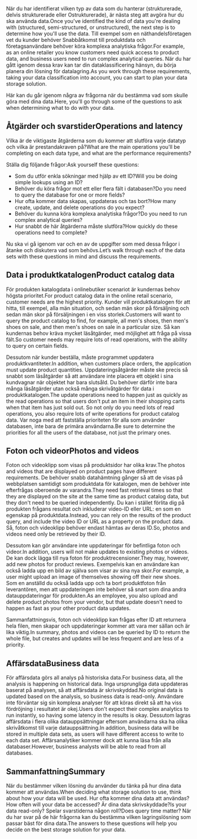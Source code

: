 <span data-ttu-id="2c4ef-101">När du har identifierat vilken typ av data som du hanterar (strukturerade, delvis strukturerade eller Ostrukturerade), är nästa steg att avgöra hur du ska använda data.</span><span class="sxs-lookup"><span data-stu-id="2c4ef-101">Once you've identified the kind of data you're dealing with (structured, semi-structured, or unstructured), the next step is to determine how you'll use the data.</span></span> <span data-ttu-id="2c4ef-102">Till exempel som en näthandelsföretagen vet du kunder behöver Snabbåtkomst till produktdata och företagsanvändare behöver köra komplexa analytiska frågor.</span><span class="sxs-lookup"><span data-stu-id="2c4ef-102">For example, as an online retailer you know customers need quick access to product data, and business users need to run complex analytical queries.</span></span> <span data-ttu-id="2c4ef-103">När du har gått igenom dessa krav kan tar din dataklassificering hänsyn, du börja planera din lösning för datalagring.</span><span class="sxs-lookup"><span data-stu-id="2c4ef-103">As you work through these requirements, taking your data classification into account, you can start to plan your data storage solution.</span></span>

<span data-ttu-id="2c4ef-104">Här kan du går igenom några av frågorna när du bestämma vad som skulle göra med dina data.</span><span class="sxs-lookup"><span data-stu-id="2c4ef-104">Here, you'll go through some of the questions to ask when determining what to do with your data.</span></span>

## <a name="operations-and-latency"></a><span data-ttu-id="2c4ef-105">Åtgärder och svarstider</span><span class="sxs-lookup"><span data-stu-id="2c4ef-105">Operations and latency</span></span>

<span data-ttu-id="2c4ef-106">Vilka är de viktigaste åtgärderna som du kommer att slutföra varje datatyp och vilka är prestandakraven på?</span><span class="sxs-lookup"><span data-stu-id="2c4ef-106">What are the main operations you'll be completing on each data type, and what are the performance requirements?</span></span>

<span data-ttu-id="2c4ef-107">Ställa dig följande frågor:</span><span class="sxs-lookup"><span data-stu-id="2c4ef-107">Ask yourself these questions:</span></span>
* <span data-ttu-id="2c4ef-108">Som du utför enkla sökningar med hjälp av ett ID?</span><span class="sxs-lookup"><span data-stu-id="2c4ef-108">Will you be doing simple lookups using an ID?</span></span> 
* <span data-ttu-id="2c4ef-109">Behöver du köra frågor mot ett eller flera fält i databasen?</span><span class="sxs-lookup"><span data-stu-id="2c4ef-109">Do you need to query the database for one or more fields?</span></span> 
* <span data-ttu-id="2c4ef-110">Hur ofta kommer data skapas, uppdateras och tas bort?</span><span class="sxs-lookup"><span data-stu-id="2c4ef-110">How many create, update, and delete operations do you expect?</span></span> 
* <span data-ttu-id="2c4ef-111">Behöver du kunna köra komplexa analytiska frågor?</span><span class="sxs-lookup"><span data-stu-id="2c4ef-111">Do you need to run complex analytical queries?</span></span> 
* <span data-ttu-id="2c4ef-112">Hur snabbt de här åtgärderna måste slutföra?</span><span class="sxs-lookup"><span data-stu-id="2c4ef-112">How quickly do these operations need to complete?</span></span>

<span data-ttu-id="2c4ef-113">Nu ska vi gå igenom var och en av de uppgifter som med dessa frågor i åtanke och diskutera vad som behövs.</span><span class="sxs-lookup"><span data-stu-id="2c4ef-113">Let’s walk through each of the data sets with these questions in mind and discuss the requirements.</span></span>

## <a name="product-catalog-data"></a><span data-ttu-id="2c4ef-114">Data i produktkatalogen</span><span class="sxs-lookup"><span data-stu-id="2c4ef-114">Product catalog data</span></span>

<span data-ttu-id="2c4ef-115">För produkten katalogdata i onlinebutiker scenariot är kundernas behov högsta prioritet.</span><span class="sxs-lookup"><span data-stu-id="2c4ef-115">For product catalog data in the online retail scenario, customer needs are the highest priority.</span></span> <span data-ttu-id="2c4ef-116">Kunder vill produktkatalogen för att hitta, till exempel, alla män situation, och sedan män skor på försäljning och sedan män skor på försäljningen i en viss storlek.</span><span class="sxs-lookup"><span data-stu-id="2c4ef-116">Customers will want to query the product catalog to find, for example, all men's shoes, then men's shoes on sale, and then men's shoes on sale in a particular size.</span></span> <span data-ttu-id="2c4ef-117">Så kan kundernas behov kräva mycket läsåtgärder, med möjlighet att fråga på vissa fält.</span><span class="sxs-lookup"><span data-stu-id="2c4ef-117">So customer needs may require lots of read operations, with the ability to query on certain fields.</span></span>

<span data-ttu-id="2c4ef-118">Dessutom när kunder beställa, måste programmet uppdatera produktkvantiteter.</span><span class="sxs-lookup"><span data-stu-id="2c4ef-118">In addition, when customers place orders, the application must update product quantities.</span></span> <span data-ttu-id="2c4ef-119">Uppdateringsåtgärder måste ske precis så snabbt som läsåtgärder så att användare inte placera ett objekt i sina kundvagnar när objektet har bara slutsåld. Du behöver därför inte bara många läsåtgärder utan också många skrivåtgärder för data i produktkatalogen.</span><span class="sxs-lookup"><span data-stu-id="2c4ef-119">The update operations need to happen just as quickly as the read operations so that users don't put an item in their shopping carts when that item has just sold out. So not only do you need lots of read operations, you also require lots of write operations for product catalog data.</span></span> <span data-ttu-id="2c4ef-120">Var noga med att fastställa prioriteten för alla som använder databasen, inte bara de primära användarna.</span><span class="sxs-lookup"><span data-stu-id="2c4ef-120">Be sure to determine the priorities for all the users of the database, not just the primary ones.</span></span>

## <a name="photos-and-videos"></a><span data-ttu-id="2c4ef-121">Foton och videor</span><span class="sxs-lookup"><span data-stu-id="2c4ef-121">Photos and videos</span></span>

<span data-ttu-id="2c4ef-122">Foton och videoklipp som visas på produktsidor har olika krav.</span><span class="sxs-lookup"><span data-stu-id="2c4ef-122">The photos and videos that are displayed on product pages have different requirements.</span></span> <span data-ttu-id="2c4ef-123">De behöver snabb datahämtning gånger så att de visas på webbplatsen samtidigt som produktdata för katalogen, men de behöver inte efterfrågas oberoende av varandra.</span><span class="sxs-lookup"><span data-stu-id="2c4ef-123">They need fast retrieval times so that they are displayed on the site at the same time as product catalog data, but they don't need to be queried independently.</span></span> <span data-ttu-id="2c4ef-124">Du kan i stället förlita dig på produkten frågans resultat och inkluderar video-ID eller URL: en som en egenskap på produktdata.</span><span class="sxs-lookup"><span data-stu-id="2c4ef-124">Instead, you can rely on the results of the product query, and include the video ID or URL as a property on the product data.</span></span> <span data-ttu-id="2c4ef-125">Så, foton och videoklipp behöver endast hämtas av deras ID.</span><span class="sxs-lookup"><span data-stu-id="2c4ef-125">So, photos and videos need only be retrieved by their ID.</span></span>

<span data-ttu-id="2c4ef-126">Dessutom kan gör användare inte uppdateringar för befintliga foton och videor.</span><span class="sxs-lookup"><span data-stu-id="2c4ef-126">In addition, users will not make updates to existing photos or videos.</span></span> <span data-ttu-id="2c4ef-127">De kan dock lägga till nya foton för produktrecensioner.</span><span class="sxs-lookup"><span data-stu-id="2c4ef-127">They may, however, add new photos for product reviews.</span></span> <span data-ttu-id="2c4ef-128">Exempelvis kan en användare kan också ladda upp en bild av själva som visar av sina nya skor.</span><span class="sxs-lookup"><span data-stu-id="2c4ef-128">For example, a user might upload an image of themselves showing off their new shoes.</span></span> <span data-ttu-id="2c4ef-129">Som en anställd du också ladda upp och ta bort produktfoton från leverantören, men att uppdateringen inte behöver så snart som dina andra datauppdateringar för produkten.</span><span class="sxs-lookup"><span data-stu-id="2c4ef-129">As an employee, you also upload and delete product photos from your vendor, but that update doesn't need to happen as fast as your other product data updates.</span></span> 

<span data-ttu-id="2c4ef-130">Sammanfattningsvis, foton och videoklipp kan frågas efter ID att returnera hela filen, men skapar och uppdateringar kommer att vara mer sällan och är lika viktig.</span><span class="sxs-lookup"><span data-stu-id="2c4ef-130">In summary, photos and videos can be queried by ID to return the whole file, but creates and updates will be less frequent and are less of a priority.</span></span>  

## <a name="business-data"></a><span data-ttu-id="2c4ef-131">Affärsdata</span><span class="sxs-lookup"><span data-stu-id="2c4ef-131">Business data</span></span>

<span data-ttu-id="2c4ef-132">För affärsdata görs all analys på historiska data.</span><span class="sxs-lookup"><span data-stu-id="2c4ef-132">For business data, all the analysis is happening on historical data.</span></span> <span data-ttu-id="2c4ef-133">Inga ursprungliga data uppdateras baserat på analysen, så att affärsdata är skrivskyddad.</span><span class="sxs-lookup"><span data-stu-id="2c4ef-133">No original data is updated based on the analysis, so business data is read-only.</span></span> <span data-ttu-id="2c4ef-134">Användare inte förväntar sig sin komplexa analyser för att köras direkt så att ha viss fördröjning i resultatet är okej.</span><span class="sxs-lookup"><span data-stu-id="2c4ef-134">Users don't expect their complex analytics to run instantly, so having some latency in the results is okay.</span></span> <span data-ttu-id="2c4ef-135">Dessutom lagras affärsdata i flera olika datauppsättningar eftersom användarna ska ha olika skrivåtkomst till varje datauppsättning.</span><span class="sxs-lookup"><span data-stu-id="2c4ef-135">In addition, business data will be stored in multiple data sets, as users will have different access to write to each data set.</span></span> <span data-ttu-id="2c4ef-136">Affärsanalytiker kommer dock att kunna läsa från alla databaser.</span><span class="sxs-lookup"><span data-stu-id="2c4ef-136">However, business analysts will be able to read from all databases.</span></span>

## <a name="summary"></a><span data-ttu-id="2c4ef-137">Sammanfattning</span><span class="sxs-lookup"><span data-stu-id="2c4ef-137">Summary</span></span>

<span data-ttu-id="2c4ef-138">När du bestämmer vilken lösning du använder du tänka på hur dina data kommer att användas.</span><span class="sxs-lookup"><span data-stu-id="2c4ef-138">When deciding what storage solution to use, think about how your data will be used.</span></span> <span data-ttu-id="2c4ef-139">Hur ofta kommer dina data att användas?</span><span class="sxs-lookup"><span data-stu-id="2c4ef-139">How often will your data be accessed?</span></span> <span data-ttu-id="2c4ef-140">Är dina data skrivskyddade?</span><span class="sxs-lookup"><span data-stu-id="2c4ef-140">Is your data read-only?</span></span> <span data-ttu-id="2c4ef-141">Spelar svarstiderna någon roll?</span><span class="sxs-lookup"><span data-stu-id="2c4ef-141">Does query time matter?</span></span> <span data-ttu-id="2c4ef-142">När du har svar på de här frågorna kan du bestämma vilken lagringslösning som passar bäst för dina data.</span><span class="sxs-lookup"><span data-stu-id="2c4ef-142">The answers to these questions will help you decide on the best storage solution for your data.</span></span>
